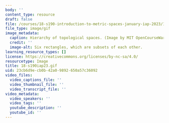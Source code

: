 ```yaml
---
body: ''
content_type: resource
draft: false
file: /courses/18-s190-introduction-to-metric-spaces-january-iap-2023/18-s190iap23.gif
file_type: image/gif
image_metadata:
  caption: Hierarchy of topological spaces. (Image by MIT OpenCourseWare.)
  credit: ''
  image-alt: Six rectangles, which are subsets of each other.
learning_resource_types: []
license: https://creativecommons.org/licenses/by-nc-sa/4.0/
resourcetype: Image
title: 18-s190iap23.gif
uid: 23cb6d9e-cb0b-42a0-9892-650a57c36092
video_files:
  video_captions_file: ''
  video_thumbnail_file: ''
  video_transcript_file: ''
video_metadata:
  video_speakers: ''
  video_tags: ''
  youtube_description: ''
  youtube_id: ''
---
```

